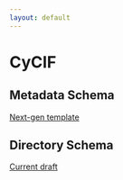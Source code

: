 ```yaml
---
layout: default
---
```


# CyCIF

## Metadata Schema
[Next-gen template](https://openview.metadatacenter.org/templates/https:%2F%2Frepo.metadatacenter.org%2Ftemplates%2F82345485-5fe4-4373-8e96-cff2361ff8ab)

## Directory Schema
[Current draft](https://docs.google.com/spreadsheets/d/1pZD2e51e4QkxzIk6xjHPPu1RBZpx5mzoykMmlaDK8rA)
